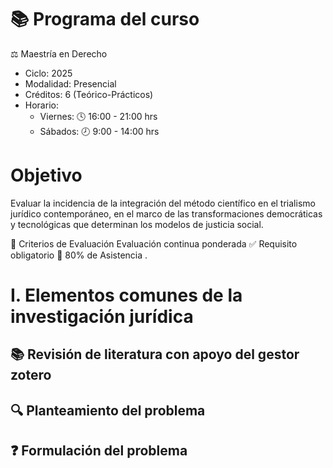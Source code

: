 # 📚 Programa del curso

⚖️ Maestría en Derecho

- Ciclo: 2025
- Modalidad: Presencial
- Créditos: 6 (Teórico-Prácticos)
- Horario:
  - Viernes: 🕓 16:00 - 21:00 hrs
  - Sábados: 🕗 9:00 - 14:00 hrs

# Objetivo
Evaluar la incidencia de la integración del método científico en el trialismo jurídico contemporáneo, en el marco de las transformaciones democráticas y tecnológicas que determinan los modelos de justicia social.

📌 Criterios de Evaluación
Evaluación continua ponderada
✅ Requisito obligatorio
📅 80% de Asistencia .

# I. Elementos comunes de la investigación jurídica

## 📚 Revisión de literatura con apoyo del gestor zotero

## 🔍 Planteamiento del problema

## ❓ Formulación del problema
